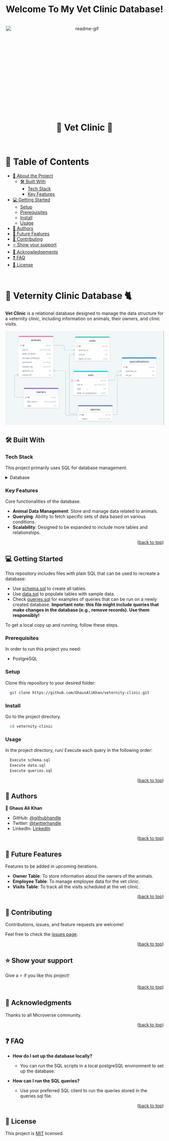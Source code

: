 <a name="readme-top"></a>

<div align="center">
 <h1><b> Welcome To My Vet Clinic Database! </b></h1>
</div>

<br/>

<div align="center">
  <img src="https://media.giphy.com/media/4dnTmSiXa204M3PIU9/giphy.gif" alt="readme-gif" width="500" height="250" style="display: inline-block;">
</div>

<br/>

<div align="center">
  <h1 style="border-bottom: none;">🏥 Vet Clinic 🏥 </h1>
</div>

<br/>

<!-- TABLE OF CONTENTS -->

# 📗 Table of Contents

- [📖 About the Project](#about-project)
  - [🛠 Built With](#built-with)
    - [Tech Stack](#tech-stack)
    - [Key Features](#key-features)
- [💻 Getting Started](#getting-started)
  - [Setup](#setup)
  - [Prerequisites](#prerequisites)
  - [Install](#install)
  - [Usage](#usage)
- [👥 Authors](#authors)
- [🔭 Future Features](#future-features)
- [🤝 Contributing](#contributing)
- [⭐️ Show your support](#support)
- [🙏 Acknowledgements](#acknowledgements)
- [❓ FAQ](#faq)
- [📝 License](#license)

<br/>

<!-- PROJECT DESCRIPTION -->

# 📖 Veternity Clinic Database 🐈 <a name="about-project"></a>

**Vet Clinic** is a relational database designed to manage the data structure for a veternity clinic, including information on animals, their owners, and clinic visits.

<div align="center">
  <img src="./screenshots/db-diagram.png" alt="preview">
</div>

## 🛠 Built With <a name="built-with"></a>

### Tech Stack <a name="tech-stack"></a>

This project primarily uses SQL for database management.

<details>
<summary>Database</summary>
  <ul>
    <li><a href="https://www.postgresql.org/docs/">postgreSQL</a></li>
  </ul>
</details>

<!-- Features -->

### Key Features <a name="key-features"></a>

Core functionalities of the database.

- **Animal Data Management**: Store and manage data related to animals.
- **Querying**: Ability to fetch specific sets of data based on various conditions.
- **Scalability**: Designed to be expanded to include more tables and relationships.

<p align="right">(<a href="#readme-top">back to top</a>)</p>

<!-- GETTING STARTED -->

## 💻 Getting Started <a name="getting-started"></a>

This repository includes files with plain SQL that can be used to recreate a database:

- Use [schema.sql](./schema.sql) to create all tables.
- Use [data.sql](./data.sql) to populate tables with sample data.
- Check [queries.sql](./queries.sql) for examples of queries that can be run on a newly created database. **Important note: this file might include queries that make changes in the database (e.g., remove records). Use them responsibly!**

<a name="readme-top"></a>

To get a local copy up and running, follow these steps.

### Prerequisites

In order to run this project you need:

- PostgreSQL

### Setup

Clone this repository to your desired folder:

```bash
  git clone https://github.com/GhausAliKhan/veternity-clinic.git
```

### Install

Go to the project directory.

```bash
  cd veternity-clinic
```

### Usage

In the project directory, run/ Execute each query in the following order:

```bash
  Execute schema.sql
  Execute data.sql
  Execute queries.sql
```

<p align="right">(<a href="#readme-top">back to top</a>)</p>

<!-- AUTHORS -->

## 👥 Authors <a name="authors"></a>

👤 **Ghaus Ali Khan**

- GitHub: [@githubhandle](https://github.com/GhausAliKhan)
- Twitter: [@twitterhandle](https://twitter.com/GhausKhann)
- LinkedIn: [LinkedIn](https://www.linkedin.com/in/ghaus-ali-khan-2a48aa256/)

<p align="right">(<a href="#readme-top">back to top</a>)</p>

<!-- FUTURE FEATURES -->

## 🔭 Future Features <a name="future-features"></a>

Features to be added in upcoming iterations.

- **Owner Table**: To store information about the owners of the animals.
- **Employee Table**: To manage employee data for the vet clinic.
- **Visits Table**: To track all the visits scheduled at the vet clinic.

<p align="right">(<a href="#readme-top">back to top</a>)</p>

## 🤝 Contributing <a name="contributing"></a>

Contributions, issues, and feature requests are welcome!

Feel free to check the [issues page](https://github.com/GhausAliKhan/veternity-clinic/issues).

<p align="right">(<a href="#readme-top">back to top</a>)</p>

<!-- SUPPORT -->

## ⭐️ Show your support <a name="support"></a>

Give a ⭐️ if you like this project!

<p align="right">(<a href="#readme-top">back to top</a>)</p>

<!-- ACKNOWLEDGEMENTS -->

## 🙏 Acknowledgments <a name="acknowledgements"></a>

Thanks to all Microverse community.

<p align="right">(<a href="#readme-top">back to top</a>)</p>

<!-- FAQ (optional) -->

## ❓ FAQ <a name="faq"></a>

- **How do I set up the database locally?**

  - You can run the SQL scripts in a local postgreSQL environment to set up the database.

- **How can I run the SQL queries?**

  - Use your preferred SQL client to run the queries stored in the queries.sql file.

<p align="right">(<a href="#readme-top">back to top</a>)</p>

<!-- LICENSE -->

## 📝 License <a name="license"></a>

This project is [MIT](./LICENSE) licensed.

